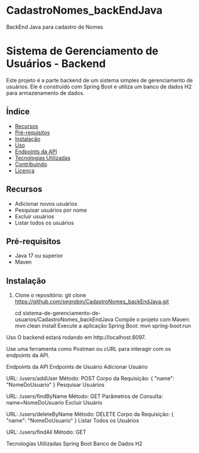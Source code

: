 # CadastroNomes_backEndJava
BackEnd Java para cadastro de Nomes

# Sistema de Gerenciamento de Usuários - Backend

Este projeto é a parte backend de um sistema simples de gerenciamento de usuários. Ele é construído com Spring Boot e utiliza um banco de dados H2 para armazenamento de dados.

## Índice

- [Recursos](#recursos)
- [Pré-requisitos](#pré-requisitos)
- [Instalação](#instalação)
- [Uso](#uso)
- [Endpoints da API](#endpoints-da-api)
- [Tecnologias Utilizadas](#tecnologias-utilizadas)
- [Contribuindo](#contribuindo)
- [Licença](#licença)

## Recursos

- Adicionar novos usuários
- Pesquisar usuários por nome
- Excluir usuários
- Listar todos os usuários

## Pré-requisitos

- Java 17 ou superior
- Maven

## Instalação

1. Clone o repositório:
   git clone https://github.com/segrobin/CadastroNomes_backEndJava.git
   
   cd sistema-de-gerenciamento-de-usuarios/CadastroNomes_backEndJava
Compile o projeto com Maven:
mvn clean install
Execute a aplicação Spring Boot:
mvn spring-boot:run

Uso
O backend estará rodando em http://localhost:8097.

Use uma ferramenta como Postman ou cURL para interagir com os endpoints da API.

Endpoints da API
Endpoints de Usuário
Adicionar Usuário

URL: /users/addUser
Método: POST
Corpo da Requisição: { "name": "NomeDoUsuario" }
Pesquisar Usuários

URL: /users/findByName
Método: GET
Parâmetros de Consulta: name=NomeDoUsuario
Excluir Usuário

URL: /users/deleteByName
Método: DELETE
Corpo da Requisição: { "name": "NomeDoUsuario" }
Listar Todos os Usuários

URL: /users/findAll
Método: GET

Tecnologias Utilizadas
Spring Boot
Banco de Dados H2
